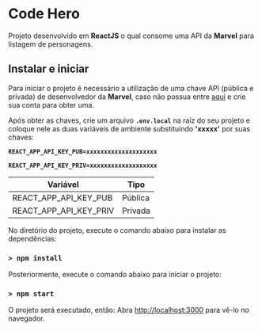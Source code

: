 # Code Hero

Projeto desenvolvido em **ReactJS** o qual consome uma API da **Marvel** para listagem de personagens.

## Instalar e iniciar

Para iniciar o projeto é necessário a utilização de uma chave API (pública e privada) de desenvolvedor da **Marvel**, caso não possua entre [aqui](https://developer.marvel.com/) e crie sua conta para obter uma.

Após obter as chaves, crie um arquivo **`.env.local`** na raíz do seu projeto e coloque nele as duas variáveis de ambiente substituindo **'xxxxx'** por suas chaves:

**`REACT_APP_API_KEY_PUB=xxxxxxxxxxxxxxxxxxxx`**

**`REACT_APP_API_KEY_PRIV=xxxxxxxxxxxxxxxxxxx`**

|        Variável      |  Tipo |
|----------------------|-------|
|REACT_APP_API_KEY_PUB |Pública|
|REACT_APP_API_KEY_PRIV|Privada|

No diretório do projeto, execute o comando abaixo para instalar as dependências:

### `> npm install`

Posteriormente, execute o comando abaixo para iniciar o projeto:

### `> npm start`

O projeto será executado, então:
Abra [http://localhost:3000](http://localhost:3000) para vê-lo no navegador.
